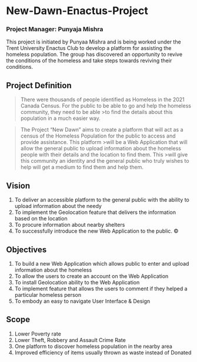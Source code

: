 # New-Dawn-Enactus-Project
### Project Manager: Punyaja Mishra

This project is initiated by Punyaa Mishra and is being worked under the Trent University Enactus Club to develop a platform for assisting the homeless population. The group has discovered an opportunity to revive the conditions of the homeless and take steps towards reviving their conditions.

## Project Definition

>There were thousands of people identified as Homeless in the 2021 Canada Census. For the public to be able to go and help the homeless community, they need to be able >to find the details about this population in a much easier way. 

>The Project “New Dawn” aims to create a platform that will act as a census of the Homeless Population for the public to access and provide assistance. This platform >will be a Web Application that will allow the general public to upload information about the homeless people with their details and the location to find them. This >will give this community an identity and the general public who truly wishes to help will get a medium to find them and help them. 


## Vision

1. To deliver an accessible platform to the general public with the ability to upload information about the needy
2. To implement the Geolocation feature that delivers the information based on the location
3. To procure information about nearby shelters
4. To successfully introduce the new Web Application to the public. ©


## Objectives

1. To build a new Web Application which allows public to enter and upload information about the homeless 
2. To allow the users to create an account on the Web Application 
3. To install Geolocation ability to the Web Application
4. To implement feature that allows the users to comment if they helped a particular homeless person
5. To embody an easy to navigate User Interface & Design


## Scope

1. Lower Poverty rate 
2. Lower Theft, Robbery and Assault Crime Rate
3. One platform to discover homeless population in the nearby area
4. Improved efficiency of items usually thrown as waste instead of Donated
